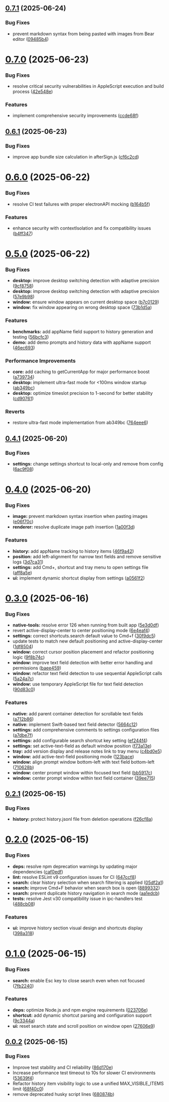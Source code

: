 ## [0.7.1](https://github.com/nkmr-jp/prompt-line/compare/v0.7.0...v0.7.1) (2025-06-24)


### Bug Fixes

* prevent markdown syntax from being pasted with images from Bear editor ([09485b4](https://github.com/nkmr-jp/prompt-line/commit/09485b4c644413d8dd5bdcdafc51457eaaf87250))

# [0.7.0](https://github.com/nkmr-jp/prompt-line/compare/v0.6.1...v0.7.0) (2025-06-23)


### Bug Fixes

* resolve critical security vulnerabilities in AppleScript execution and build process ([42e548e](https://github.com/nkmr-jp/prompt-line/commit/42e548e1cf9881257bd411e31bcc464a9d4f10a2))


### Features

* implement comprehensive security improvements ([ccde68f](https://github.com/nkmr-jp/prompt-line/commit/ccde68f5efeb467e186eab47e3528758f4cb39a8))

## [0.6.1](https://github.com/nkmr-jp/prompt-line/compare/v0.6.0...v0.6.1) (2025-06-23)


### Bug Fixes

* improve app bundle size calculation in afterSign.js ([cf6c2cd](https://github.com/nkmr-jp/prompt-line/commit/cf6c2cd81bb2b3e778ad8147b8fe6af616730bd6))

# [0.6.0](https://github.com/nkmr-jp/prompt-line/compare/v0.5.0...v0.6.0) (2025-06-22)


### Bug Fixes

* resolve CI test failures with proper electronAPI mocking ([b164b5f](https://github.com/nkmr-jp/prompt-line/commit/b164b5f4979d7b2b3fb3712004b1b1b859184905))


### Features

* enhance security with contextIsolation and fix compatibility issues ([b4ff347](https://github.com/nkmr-jp/prompt-line/commit/b4ff3472b33f823504465105cbc450aa2cd3baa0))

# [0.5.0](https://github.com/nkmr-jp/prompt-line/compare/v0.4.1...v0.5.0) (2025-06-22)


### Bug Fixes

* **desktop:** improve desktop switching detection with adaptive precision ([9cf8758](https://github.com/nkmr-jp/prompt-line/commit/9cf87585a1330d3bd65d5ccfb86aa0d8be3d3b1b))
* **desktop:** improve desktop switching detection with adaptive precision ([57e9b98](https://github.com/nkmr-jp/prompt-line/commit/57e9b98c2a71f3dd7e65154b839015842e54f44c))
* **window:** ensure window appears on current desktop space ([b7c0129](https://github.com/nkmr-jp/prompt-line/commit/b7c012921aa9a978413c0e4f7a87c225418a31a6))
* **window:** fix window appearing on wrong desktop space ([73b1d5a](https://github.com/nkmr-jp/prompt-line/commit/73b1d5a198f94ef8862ee510826f74cabd6f0c63))


### Features

* **benchmarks:** add appName field support to history generation and testing ([56bcfc3](https://github.com/nkmr-jp/prompt-line/commit/56bcfc356964056b9c4a6e2157ba6e5ca8bc6f88))
* **demo:** add demo prompts and history data with appName support ([46ec693](https://github.com/nkmr-jp/prompt-line/commit/46ec693ec70e1639462d6ec8742153a20864be06))


### Performance Improvements

* **core:** add caching to getCurrentApp for major performance boost ([a739734](https://github.com/nkmr-jp/prompt-line/commit/a739734bfbb7de09e91128c32d725f662298062d))
* **desktop:** implement ultra-fast mode for <100ms window startup ([ab349bc](https://github.com/nkmr-jp/prompt-line/commit/ab349bc998c0bd16240793f1231d3dd61ac91f9c))
* **desktop:** optimize timeslot precision to 1-second for better stability ([cd90761](https://github.com/nkmr-jp/prompt-line/commit/cd90761fee4b5e33971c30e460a2d6dc06469bd6))


### Reverts

* restore ultra-fast mode implementation from ab349bc ([764eee6](https://github.com/nkmr-jp/prompt-line/commit/764eee63e6645513de3e29d8d9931b02c9bd1f9b))

## [0.4.1](https://github.com/nkmr-jp/prompt-line/compare/v0.4.0...v0.4.1) (2025-06-20)


### Bug Fixes

* **settings:** change settings shortcut to local-only and remove from config ([6ac9f08](https://github.com/nkmr-jp/prompt-line/commit/6ac9f08714b473a3bb6b2a0db513adf71adb044f))

# [0.4.0](https://github.com/nkmr-jp/prompt-line/compare/v0.3.0...v0.4.0) (2025-06-20)


### Bug Fixes

* **image:** prevent markdown syntax insertion when pasting images ([e06f70c](https://github.com/nkmr-jp/prompt-line/commit/e06f70c02a0467ebdcd08700896624578b8ec82d))
* **renderer:** resolve duplicate image path insertion ([1a00f3d](https://github.com/nkmr-jp/prompt-line/commit/1a00f3dec000a7c62e4b6437d7ac5ba4b8d1383d))


### Features

* **history:** add appName tracking to history items ([46f9a42](https://github.com/nkmr-jp/prompt-line/commit/46f9a4214906487103b785c07fd228e274ccb5d6))
* **position:** add left-alignment for narrow text fields and remove sensitive logs ([3d7ca31](https://github.com/nkmr-jp/prompt-line/commit/3d7ca314840b8e281af293dbbe0c5001553a36e4))
* **settings:** add Cmd+, shortcut and tray menu to open settings file ([aff8a5e](https://github.com/nkmr-jp/prompt-line/commit/aff8a5e9003e7da0ba00561a134872f6a1930a0d))
* **ui:** implement dynamic shortcut display from settings ([a0561f2](https://github.com/nkmr-jp/prompt-line/commit/a0561f2bceecb5e11be999c9a5b23bada0f088ff))

# [0.3.0](https://github.com/nkmr-jp/prompt-line/compare/v0.2.1...v0.3.0) (2025-06-16)


### Bug Fixes

* **native-tools:** resolve error 126 when running from built app ([5e3d0df](https://github.com/nkmr-jp/prompt-line/commit/5e3d0dfd136f536ec9e36cc6d6e193a03ac33bdb))
* revert active-display-center to center positioning mode ([6e4eaf4](https://github.com/nkmr-jp/prompt-line/commit/6e4eaf42fe4d1c64cae15afe9586178b9b10e36d))
* **settings:** correct shortcuts.search default value to Cmd+f ([30f9dc5](https://github.com/nkmr-jp/prompt-line/commit/30f9dc5e001131754f57d9e4b3980b2f55082c41))
* update tests to match new default positioning and active-display-center ([1df8504](https://github.com/nkmr-jp/prompt-line/commit/1df8504dc8eb3744d403761aebde23db23c506cd))
* **window:** correct cursor position placement and refactor positioning logic ([9f8b74c](https://github.com/nkmr-jp/prompt-line/commit/9f8b74c7af2e7c4729e244f822778cde817f4142))
* **window:** improve text field detection with better error handling and permissions ([baee459](https://github.com/nkmr-jp/prompt-line/commit/baee459b51527c581bd3e4979b90130fcf1a54d7))
* **window:** refactor text field detection to use sequential AppleScript calls ([5a24a7c](https://github.com/nkmr-jp/prompt-line/commit/5a24a7c8b43630025e3109485dbbf9ccc9841d07))
* **window:** use temporary AppleScript file for text field detection ([90d83c0](https://github.com/nkmr-jp/prompt-line/commit/90d83c03218204c4e6591bc966adf403dd385964))


### Features

* **native:** add parent container detection for scrollable text fields ([a712b86](https://github.com/nkmr-jp/prompt-line/commit/a712b86528d0ca6af84b3b20542ffaea73674e26))
* **native:** implement Swift-based text field detector ([5664c12](https://github.com/nkmr-jp/prompt-line/commit/5664c128abba92380952b8ff9da6284ac061acdf))
* **settings:** add comprehensive comments to settings configuration files ([a7dbe7f](https://github.com/nkmr-jp/prompt-line/commit/a7dbe7f8e1d6c99678af561426ab1c948ed2d9a9))
* **settings:** add configurable search shortcut key setting ([ef244f4](https://github.com/nkmr-jp/prompt-line/commit/ef244f454b88fb0e5a55892600d2fe21e20f4172))
* **settings:** set active-text-field as default window position ([f73a13e](https://github.com/nkmr-jp/prompt-line/commit/f73a13e7a60a36e630643f641e7ae08b5d6f0e8e))
* **tray:** add version display and release notes link to tray menu ([c4bd0e5](https://github.com/nkmr-jp/prompt-line/commit/c4bd0e5d4f91ab178276cbe95e1a32d0b4533247))
* **window:** add active-text-field positioning mode ([123bace](https://github.com/nkmr-jp/prompt-line/commit/123bace170f03b000352ed072b84f879a186c44d))
* **window:** align prompt window bottom-left with text field bottom-left ([710628b](https://github.com/nkmr-jp/prompt-line/commit/710628bf39b30ca6ef18f81697dda37f6933a84a))
* **window:** center prompt window within focused text field ([bb5917c](https://github.com/nkmr-jp/prompt-line/commit/bb5917c34f90c0cda99653b1c61c292ec01f04e7))
* **window:** center prompt window within text field container ([39ee715](https://github.com/nkmr-jp/prompt-line/commit/39ee7157f5c9ee311a3c81a9aae51e1db4de0852))

## [0.2.1](https://github.com/nkmr-jp/prompt-line/compare/v0.2.0...v0.2.1) (2025-06-15)


### Bug Fixes

* **history:** protect history.jsonl file from deletion operations ([f26cf8a](https://github.com/nkmr-jp/prompt-line/commit/f26cf8afe7ff8bc00fef069312b55fc18c4600b8))

# [0.2.0](https://github.com/nkmr-jp/prompt-line/compare/v0.1.0...v0.2.0) (2025-06-15)


### Bug Fixes

* **deps:** resolve npm deprecation warnings by updating major dependencies ([caf0edf](https://github.com/nkmr-jp/prompt-line/commit/caf0edfac8194c4e32cc979b4e86bd9a0dfdda31))
* **lint:** resolve ESLint v9 configuration issues for CI ([647ccf8](https://github.com/nkmr-jp/prompt-line/commit/647ccf8fa845452e1cd7f3d789c1cbcf6d91b04d))
* **search:** clear history selection when search filtering is applied ([05df2a1](https://github.com/nkmr-jp/prompt-line/commit/05df2a12f63ec29a5e1d53cc46f5bb72ed9c4b25))
* **search:** improve Cmd+F behavior when search box is open ([8899332](https://github.com/nkmr-jp/prompt-line/commit/8899332b2168c6d25797d79d7398b9aedf5fd9a0))
* **search:** prevent duplicate history navigation in search mode ([aa1edcb](https://github.com/nkmr-jp/prompt-line/commit/aa1edcbc7eaba44ff302acce9e3d090bddf843c2))
* **tests:** resolve Jest v30 compatibility issue in ipc-handlers test ([488cb08](https://github.com/nkmr-jp/prompt-line/commit/488cb080b02b578ba68b66b0daf1ee234bcc9d1f))


### Features

* **ui:** improve history section visual design and shortcuts display ([398a318](https://github.com/nkmr-jp/prompt-line/commit/398a3183807b50061691d57a952b5fe6d87a37bd))

# [0.1.0](https://github.com/nkmr-jp/prompt-line/compare/v0.0.2...v0.1.0) (2025-06-15)


### Bug Fixes

* **search:** enable Esc key to close search even when not focused ([7fb2240](https://github.com/nkmr-jp/prompt-line/commit/7fb2240749c50ac9d89aff972343e895f923b5a8))


### Features

* **deps:** optimize Node.js and npm engine requirements ([023706e](https://github.com/nkmr-jp/prompt-line/commit/023706eb371e76227d9e8d7286f197d312098d58))
* **shortcut:** add dynamic shortcut parsing and configuration support ([9c3344a](https://github.com/nkmr-jp/prompt-line/commit/9c3344a6ac93f1d3c8a8f645a89a8d7dd9d1a1a9))
* **ui:** reset search state and scroll position on window open ([27606e9](https://github.com/nkmr-jp/prompt-line/commit/27606e9d89a569bdd10343a7e372677a950d0c1c))

## [0.0.2](https://github.com/nkmr-jp/prompt-line/compare/v0.0.1...v0.0.2) (2025-06-15)


### Bug Fixes

* Improve test stability and CI reliability ([86d170e](https://github.com/nkmr-jp/prompt-line/commit/86d170e278e8e0025d120bda27bba36a254e5fe7))
* Increase performance test timeout to 10s for slower CI environments ([53639f4](https://github.com/nkmr-jp/prompt-line/commit/53639f4e32c72780b9a93a355464fdca73565d57))
* Refactor history item visibility logic to use a unified MAX_VISIBLE_ITEMS limit ([68f40c0](https://github.com/nkmr-jp/prompt-line/commit/68f40c0aa03a8f9c4088d36b13aacec04ed84b3c))
* remove deprecated husky script lines ([680874b](https://github.com/nkmr-jp/prompt-line/commit/680874b81351bd534427a32910fb8ab391cf1d79))
